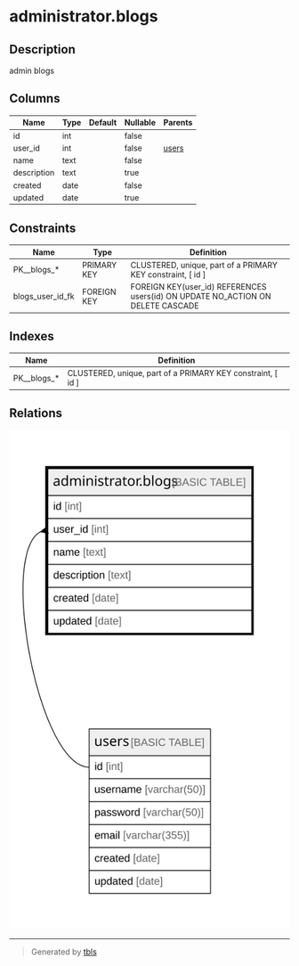 # administrator.blogs

## Description

admin blogs

## Columns

| Name | Type | Default | Nullable | Parents |
| ---- | ---- | ------- | -------- | ------- |
| id | int |  | false |  |
| user_id | int |  | false | [users](users.md) | 
| name | text |  | false |  |
| description | text |  | true |  |
| created | date |  | false |  |
| updated | date |  | true |  |

## Constraints

| Name | Type | Definition |
| ---- | ---- | ---------- |
| PK__blogs_* | PRIMARY KEY | CLUSTERED, unique, part of a PRIMARY KEY constraint, [ id ] |
| blogs_user_id_fk | FOREIGN KEY | FOREIGN KEY(user_id) REFERENCES users(id) ON UPDATE NO_ACTION ON DELETE CASCADE |

## Indexes

| Name | Definition |
| ---- | ---------- |
| PK__blogs_* | CLUSTERED, unique, part of a PRIMARY KEY constraint, [ id ] |

## Relations

![er](administrator.blogs.svg)

---

> Generated by [tbls](https://github.com/k1LoW/tbls)
